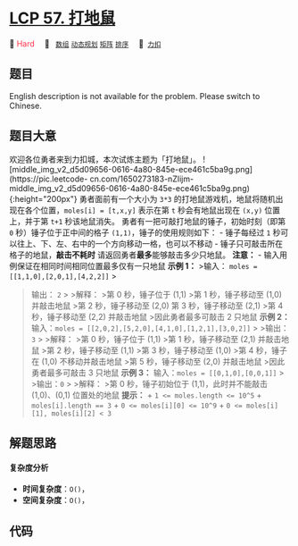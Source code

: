 # [LCP 57. 打地鼠](https://2xiao.github.io/leetcode-js/lcp/LCP_57.html)

🔴 <font color=#ff334b>Hard</font>&emsp; 🔖&ensp; [`数组`](/tag/array.md) [`动态规划`](/tag/dynamic-programming.md) [`矩阵`](/tag/matrix.md) [`排序`](/tag/sorting.md)&emsp; 🔗&ensp;[`力扣`](https://leetcode.cn/problems/ZbAuEH)

## 题目

English description is not available for the problem. Please switch to
Chinese.


## 题目大意

欢迎各位勇者来到力扣城，本次试炼主题为「打地鼠」。
![middle_img_v2_d5d09656-0616-4a80-845e-ece461c5ba9g.png](https://pic.leetcode-
cn.com/1650273183-nZIijm-
middle_img_v2_d5d09656-0616-4a80-845e-ece461c5ba9g.png){:height="200px"}
勇者面前有一个大小为 `3*3` 的打地鼠游戏机，地鼠将随机出现在各个位置，`moles[i] = [t,x,y]` 表示在第 `t` 秒会有地鼠出现在
`(x,y)` 位置上，并于第 `t+1` 秒该地鼠消失。 勇者有一把可敲打地鼠的锤子，初始时刻（即第 `0` 秒）锤子位于正中间的格子
`(1,1)`，锤子的使用规则如下： \- 锤子每经过 `1` 秒可以往上、下、左、右中的一个方向移动一格，也可以不移动 \-
锤子只可敲击所在格子的地鼠，**敲击不耗时** 请返回勇者**最多**能够敲击多少只地鼠。 **注意：** \-
输入用例保证在相同时间相同位置最多仅有一只地鼠 **示例 1：** >输入： `moles = [[1,1,0],[2,0,1],[4,2,2]]` >
>输出： `2` > >解释： >第 0 秒，锤子位于 (1,1) >第 1 秒，锤子移动至 (1,0) 并敲击地鼠 >第 2 秒，锤子移动至 (2,0)
>第 3 秒，锤子移动至 (2,1) >第 4 秒，锤子移动至 (2,2) 并敲击地鼠 >因此勇者最多可敲击 2 只地鼠 **示例 2：**
>输入：`moles = [[2,0,2],[5,2,0],[4,1,0],[1,2,1],[3,0,2]]` > >输出：`3` > >解释： >第 0
秒，锤子位于 (1,1) >第 1 秒，锤子移动至 (2,1) 并敲击地鼠 >第 2 秒，锤子移动至 (1,1) >第 3 秒，锤子移动至 (1,0) >第
4 秒，锤子在 (1,0) 不移动并敲击地鼠 >第 5 秒，锤子移动至 (2,0) 并敲击地鼠 >因此勇者最多可敲击 3 只地鼠 **示例 3：**
>输入：`moles = [[0,1,0],[0,0,1]]` > >输出：`0` > >解释： >第 0 秒，锤子初始位于 (1,1)，此时并不能敲击
(1,0)、(0,1) 位置处的地鼠 **提示：** \+ `1 <= moles.length <= 10^5` \+ `moles[i].length
== 3` \+ `0 <= moles[i][0] <= 10^9` \+ `0 <= moles[i][1], moles[i][2] < 3`


## 解题思路

#### 复杂度分析

- **时间复杂度**：`O()`，
- **空间复杂度**：`O()`，

## 代码

```javascript

```